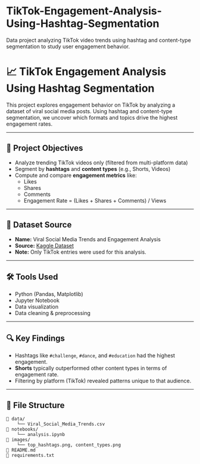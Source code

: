 # TikTok-Engagement-Analysis-Using-Hashtag-Segmentation
Data project analyzing TikTok video trends using hashtag and content-type segmentation to study user engagement behavior.
# 📈 TikTok Engagement Analysis Using Hashtag Segmentation

This project explores engagement behavior on TikTok by analyzing a dataset of viral social media posts. Using hashtag and content-type segmentation, we uncover which formats and topics drive the highest engagement rates.

---

## 📌 Project Objectives

- Analyze trending TikTok videos only (filtered from multi-platform data)
- Segment by **hashtags** and **content types** (e.g., Shorts, Videos)
- Compute and compare **engagement metrics** like:
  - Likes
  - Shares
  - Comments
  - Engagement Rate = (Likes + Shares + Comments) / Views

---

## 📁 Dataset Source

- **Name:** Viral Social Media Trends and Engagement Analysis
- **Source:** [Kaggle Dataset](https://www.kaggle.com/datasets/atharvasoundankar/viral-social-media-trends-and-engagement-analysis)
- **Note:** Only TikTok entries were used for this analysis.

---

## 🛠️ Tools Used

- Python (Pandas, Matplotlib)
- Jupyter Notebook
- Data visualization
- Data cleaning & preprocessing

---

## 🔍 Key Findings

- Hashtags like `#challenge`, `#dance`, and `#education` had the highest engagement.
- **Shorts** typically outperformed other content types in terms of engagement rate.
- Filtering by platform (TikTok) revealed patterns unique to that audience.

---

## 📂 File Structure

```plaintext
📁 data/
    └── Viral_Social_Media_Trends.csv
📁 notebooks/
    └── analysis.ipynb
📁 images/
    └── top_hashtags.png, content_types.png
📄 README.md
📄 requirements.txt
